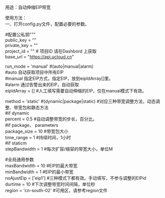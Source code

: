 用途：自动伸缩EIP带宽  
  
使用方法：  
一、打开config.py文件，配置必要的参数。  
  
#配置公私钥"""  
public_key  = ""  
private_key = ""  
project_id = "" # 项目ID 请在Dashbord 上获取  
base_url    = "https://api.ucloud.cn"  
  
run_mode = 'manual' #(auto|manual|alarm)  
#auto 自动获取项目中所有EIP  
#manual 指定EIP方式，指定EIP，放到eipIdArray[]里。  
#alarm 通过告警出来的EIP，自动获取  
eipIdArray = [] #人工填写需要自动伸缩的EIP，仅在manual模式下有效。  

method = 'static' #(dynamic|package|static) #对应三种带宽调整方法，动态调整、带宽包和静态方法  
#if dynamic  
percent = 0.5 #自动调整带宽的步长，百分比。  
#if package， parameters  
package_size = 10  #带宽包大小  
time_range = 1 #持续时间，1小时  
#if staticm  
stepBandwidth = 1 #每次扩容/缩容的带宽大小，单位M  
  
#全局通用参数  
maxBandwidth = 10  #EIP的最大带宽  
minBandwidth = 1   #EIP的最小带宽  
noAjustEip = ['eip1'] #三种模式下都有效。手动填写，不参与调整的EIPid  
durtime = 10 #下次调整带宽时间间隔，单位秒  
region = 'cn-south-02' #可用区，请参考region文件  

